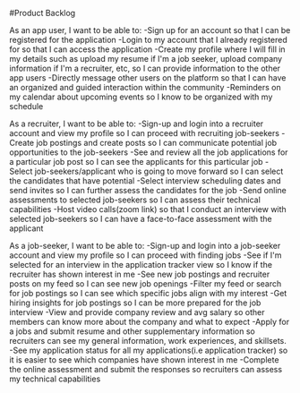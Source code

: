 #Product Backlog

As an app user, I want to be able to:
-Sign up for an account so that I can be registered for the application
-Login to my account that I already registered for so that I can access the application
-Create my profile where I will fill in my details such as upload my resume if I'm a job seeker, upload company information if I'm a recruiter, etc, so I can provide information to the other app users
-Directly message other users on the platform so that I can have an organized and guided interaction within the community
-Reminders on my calendar about upcoming events so I know to be organized with my schedule

As a recruiter, I want to be able to:
-Sign-up and login into a recruiter account and view my profile so I can proceed with recruiting job-seekers
-Create job postings and create posts so I can communicate potential job opportunities to the job-seekers
-See and review all the job applications for a particular job post so I can see the applicants for this particular job
-Select job-seekers/applicant who is going to move forward so I can select the candidates that have potential
-Select interview scheduling dates and send invites so I can further assess the candidates for the job
-Send online assessments to selected job-seekers so I can assess their technical capabilities
-Host video calls(zoom link) so that I conduct an interview with selected job-seekers so I can have a face-to-face assessment with the applicant

As a job-seeker, I want to be able to:
-Sign-up and login into a job-seeker account and view my profile so I can proceed with finding jobs
-See if I'm selected for an interview in the application tracker view so I know if the recruiter has shown interest in me
-See new job postings and recruiter posts on my feed so I can see new job openings
-Filter my feed or search for job postings so I can see which specific jobs align with my interest
-Get hiring insights for job postings so I can be more prepared for the job interview
-View and provide company review and avg salary so other members can know more about the company and what to expect
-Apply for a jobs and submit resume and other supplementary information so recruiters can see my general information, work experiences, and skillsets.
-See my application status for all my applications(i.e application tracker) so it is easier to see which companies have shown interest in me
-Complete the online assessment and submit the responses so recruiters can assess my technical capabilities